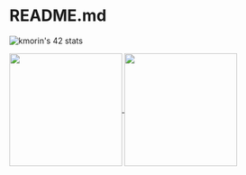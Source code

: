 # README.md
 
 <!-- <a href="https://github.com/Killian-Morin/42">Go to main 42 GitHub repo</a>> -->
 <!-- <a href="https://github.com/Killian-Morin/C-Piscine">Some of my project done during the piscine of 42 during july 2022 and at the beginning of my cursus in october 2022</a> -->

![kmorin's 42 stats](https://badge.mediaplus.ma/darkblue/kmorin?1337Badge=off&UM6P=off)

<a href="https://github.com/Killian-Morin?tab=repositories">
  <img height=200 align="center" src="https://github-readme-stats.vercel.app/api?username=Killian-Morin&show_icons=true&theme=tokyonight" />
</a>

<a href="https://github.com/Killian-Morin?tab=repositories">
  <img height=200 align="center" src="https://github-readme-stats.vercel.app/api/top-langs/?username=Killian-Morin&layout=compact" />
</a>
